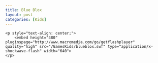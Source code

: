 ```yaml
---
title: Blue Blox
layout: post
categories: [Kids]
---
```


<div>

	<p style="text-align: center;">
		<embed height="480" pluginspage="http://www.macromedia.com/go/getflashplayer" quality="high" src="/GamesKids/blueblox.swf" type="application/x-shockwave-flash" width="640">
	</p>

	
</div>